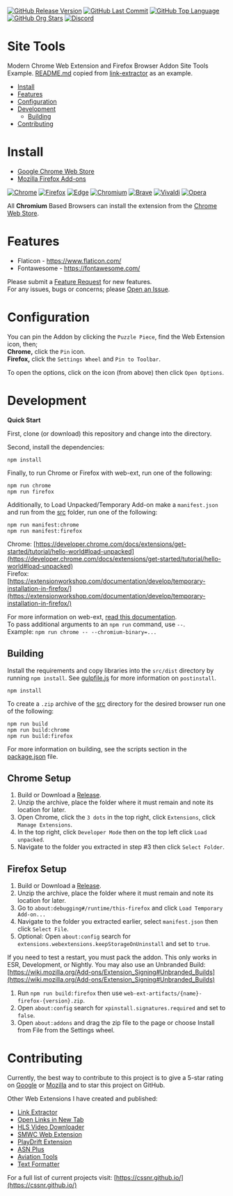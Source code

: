 [![GitHub Release Version](https://img.shields.io/github/v/release/smashedr/site-tools?logo=github)](https://github.com/smashedr/site-tools/releases/latest)
[![GitHub Last Commit](https://img.shields.io/github/last-commit/smashedr/site-tools?logo=github&logoColor=white&label=updated)](https://github.com/smashedr/site-tools/graphs/commit-activity)
[![GitHub Top Language](https://img.shields.io/github/languages/top/smashedr/site-tools?logo=htmx&logoColor=white)](https://github.com/smashedr/site-tools)
[![GitHub Org Stars](https://img.shields.io/github/stars/cssnr?style=flat&logo=github&logoColor=white)](https://cssnr.github.io/)
[![Discord](https://img.shields.io/discord/536290056571453450?logo=discord&logoColor=white&label=discord&color=7289da)](https://discord.gg/6pzXJE5)

# Site Tools

Modern Chrome Web Extension and Firefox Browser Addon Site Tools Example.
[README.md](README.md) copied from [link-extractor](https://github.com/cssnr/link-extractor) as an example.

* [Install](#install)
* [Features](#features)
* [Configuration](#configuration)
* [Development](#development)
    - [Building](#building)
* [Contributing](#Contributing)

# Install

* [Google Chrome Web Store](https://github.com/smashedr/site-tools/releases/latest)
* [Mozilla Firefox Add-ons](https://github.com/smashedr/site-tools/releases/latest)

[![Chrome](https://raw.githubusercontent.com/alrra/browser-logos/main/src/chrome/chrome_48x48.png)](https://github.com/smashedr/site-tools/releases/latest)
[![Firefox](https://raw.githubusercontent.com/alrra/browser-logos/main/src/firefox/firefox_48x48.png)](https://github.com/smashedr/site-tools/releases/latest)
[![Edge](https://raw.githubusercontent.com/alrra/browser-logos/main/src/edge/edge_48x48.png)](https://github.com/smashedr/site-tools/releases/latest)
[![Chromium](https://raw.githubusercontent.com/alrra/browser-logos/main/src/chromium/chromium_48x48.png)](https://github.com/smashedr/site-tools/releases/latest)
[![Brave](https://raw.githubusercontent.com/alrra/browser-logos/main/src/brave/brave_48x48.png)](https://github.com/smashedr/site-tools/releases/latest)
[![Vivaldi](https://raw.githubusercontent.com/alrra/browser-logos/main/src/vivaldi/vivaldi_48x48.png)](https://github.com/smashedr/site-tools/releases/latest)
[![Opera](https://raw.githubusercontent.com/alrra/browser-logos/main/src/opera/opera_48x48.png)](https://github.com/smashedr/site-tools/releases/latest)

All **Chromium** Based Browsers can install the extension from the
[Chrome Web Store](https://github.com/smashedr/site-tools/releases/latest).

# Features

- Flaticon - https://www.flaticon.com/
- Fontawesome - https://fontawesome.com/

Please submit a [Feature Request](https://github.com/smashedr/site-tools/discussions/categories/feature-requests) for
new features.  
For any issues, bugs or concerns; please [Open an Issue](https://github.com/smashedr/site-tools/issues).

# Configuration

You can pin the Addon by clicking the `Puzzle Piece`, find the Web Extension icon, then;  
**Chrome,** click the `Pin` icon.  
**Firefox,** click the `Settings Wheel` and `Pin to Toolbar`.

To open the options, click on the icon (from above) then click `Open Options`.

# Development

**Quick Start**

First, clone (or download) this repository and change into the directory.

Second, install the dependencies:

```shell
npm install
```

Finally, to run Chrome or Firefox with web-ext, run one of the following:

```shell
npm run chrome
npm run firefox
```

Additionally, to Load Unpacked/Temporary Add-on make a `manifest.json` and run from the [src](src) folder, run one of
the following:

```shell
npm run manifest:chrome
npm run manifest:firefox
```

Chrome: [https://developer.chrome.com/docs/extensions/get-started/tutorial/hello-world#load-unpacked](https://developer.chrome.com/docs/extensions/get-started/tutorial/hello-world#load-unpacked)  
Firefox: [https://extensionworkshop.com/documentation/develop/temporary-installation-in-firefox/](https://extensionworkshop.com/documentation/develop/temporary-installation-in-firefox/)

For more information on
web-ext, [read this documentation](https://extensionworkshop.com/documentation/develop/web-ext-command-reference/).  
To pass additional arguments to an `npm run` command, use `--`.  
Example: `npm run chrome -- --chromium-binary=...`

## Building

Install the requirements and copy libraries into the `src/dist` directory by running `npm install`.
See [gulpfile.js](gulpfile.js) for more information on `postinstall`.

```shell
npm install
```

To create a `.zip` archive of the [src](src) directory for the desired browser run one of the following:

```shell
npm run build
npm run build:chrome
npm run build:firefox
```

For more information on building, see the scripts section in the [package.json](package.json) file.

## Chrome Setup

1. Build or Download a [Release](https://github.com/smashedr/site-tools/releases).
1. Unzip the archive, place the folder where it must remain and note its location for later.
1. Open Chrome, click the `3 dots` in the top right, click `Extensions`, click `Manage Extensions`.
1. In the top right, click `Developer Mode` then on the top left click `Load unpacked`.
1. Navigate to the folder you extracted in step #3 then click `Select Folder`.

## Firefox Setup

1. Build or Download a [Release](https://github.com/smashedr/site-tools/releases).
1. Unzip the archive, place the folder where it must remain and note its location for later.
1. Go to `about:debugging#/runtime/this-firefox` and click `Load Temporary Add-on...`
1. Navigate to the folder you extracted earlier, select `manifest.json` then click `Select File`.
1. Optional: Open `about:config` search for `extensions.webextensions.keepStorageOnUninstall` and set to `true`.

If you need to test a restart, you must pack the addon. This only works in ESR, Development, or Nightly.
You may also use an Unbranded
Build: [https://wiki.mozilla.org/Add-ons/Extension_Signing#Unbranded_Builds](https://wiki.mozilla.org/Add-ons/Extension_Signing#Unbranded_Builds)

1. Run `npm run build:firefox` then use `web-ext-artifacts/{name}-firefox-{version}.zip`.
1. Open `about:config` search for `xpinstall.signatures.required` and set to `false`.
1. Open `about:addons` and drag the zip file to the page or choose Install from File from the Settings wheel.

# Contributing

Currently, the best way to contribute to this project is to give a 5-star rating on
[Google](https://chromewebstore.google.com/detail/smwc-web-extension/foalfafgmnglcgpgkhhmcfhjgmdcjide) or
[Mozilla](https://addons.mozilla.org/addon/smwc-web-extension) and to star this project on GitHub.

Other Web Extensions I have created and published:

- [Link Extractor](https://github.com/cssnr/link-extractor)
- [Open Links in New Tab](https://github.com/cssnr/open-links-in-new-tab)
- [HLS Video Downloader](https://github.com/cssnr/hls-video-downloader)
- [SMWC Web Extension](https://github.com/cssnr/smwc-web-extension)
- [PlayDrift Extension](https://github.com/cssnr/playdrift-extension)
- [ASN Plus](https://github.com/cssnr/asn-plus)
- [Aviation Tools](https://github.com/cssnr/aviation-tools)
- [Text Formatter](https://github.com/cssnr/text-formatter)

For a full list of current projects visit: [https://cssnr.github.io/](https://cssnr.github.io/)
